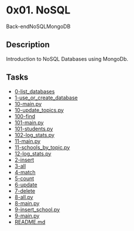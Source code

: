 0x01. NoSQL
===========

Back-endNoSQLMongoDB

## Description
Introduction to NoSQL Databases using MongoDb.

## Tasks
* [0-list_databases](0-list_databases)
* [1-use_or_create_database](1-use_or_create_database)
* [10-main.py](10-main.py)
* [10-update_topics.py](10-update_topics.py)
* [100-find](100-find)
* [101-main.py](101-main.py)
* [101-students.py](101-students.py)
* [102-log_stats.py](102-log_stats.py)
* [11-main.py](11-main.py)
* [11-schools_by_topic.py](11-schools_by_topic.py)
* [12-log_stats.py](12-log_stats.py)
* [2-insert](2-insert)
* [3-all](3-all)
* [4-match](4-match)
* [5-count](5-count)
* [6-update](6-update)
* [7-delete](7-delete)
* [8-all.py](8-all.py)
* [8-main.py](8-main.py)
* [9-insert_school.py](9-insert_school.py)
* [9-main.py](9-main.py)
* [README.md](README.md)
